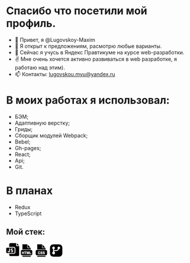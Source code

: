 # Спасибо что посетили мой профиль. 
- 👋 Привет, я @Lugovskoy-Maxim
- 👀 Я открыт к предложениям, расмотрю любые варианты.
- 🌱 Сейчас я учусь в Яндекс Правтикуме на курсе web-разработки.
- ✌️ Мне очень хочется активно развиваться в web разработке, я работаю над этим).
- 📫 Контакты: lugovskou.myu@yandex.ru 
# В моих работах я  использовал:
- БЭМ;
- Адаптивную верстку;
- Гриды;
- Сборщик модулей Webpack;
- Bebel;
- Gh-pages;
- React;
- Api;
- Git.
#  В планах
- Redux
- TypeScript
## Мой стек: 
<img align="left" alt="JavaScript" width="35" src="https://github.com/Lugovskoy-Maxim/Lugovskoy-Maxim/blob/main/icon/js.png?raw=true"/>
<img align="left" alt="HTML5" width="40px" src="https://github.com/Lugovskoy-Maxim/Lugovskoy-Maxim/blob/main/icon/html.png?raw=true" />
<img align="left" alt="CSS3" width="40px" src="https://github.com/Lugovskoy-Maxim/Lugovskoy-Maxim/blob/main/icon/css.png?raw=true" />
<img align="left" alt="Git" width="40px" src="https://github.com/Lugovskoy-Maxim/Lugovskoy-Maxim/blob/main/icon/git.png?raw=true" />
